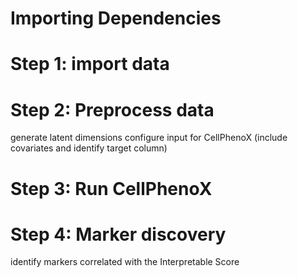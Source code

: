# Importing Dependencies

# Step 1: import data

# Step 2: Preprocess data

generate latent dimensions configure input for CellPhenoX (include covariates and identify target column)

# Step 3: Run CellPhenoX

# Step 4: Marker discovery

identify markers correlated with the Interpretable Score
